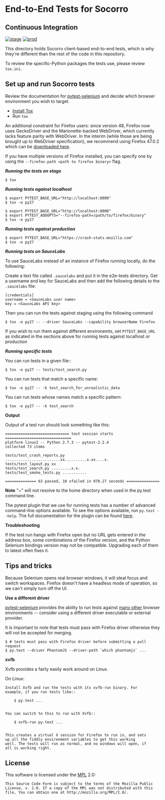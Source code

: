 End-to-End Tests for Socorro
============================

Continuous Integration
----------------------
[![stage](https://img.shields.io/jenkins/s/https/webqa-ci.mozilla.com/socorro.stage.svg?label=stage)](https://webqa-ci.mozilla.com/job/socorro.stage/)
[![prod](https://img.shields.io/jenkins/s/https/webqa-ci.mozilla.com/socorro.prod.svg?label=prod)](https://webqa-ci.mozilla.com/job/socorro.prod/)


This directory holds Socorro client-based end-to-end tests, which is why they're different than the rest of the code in this repository.

To review the specific-Python packages the tests use, please review `tox.ini`.

Set up and run Socorro tests
-----------------------------

Review the documentation for [pytest-selenium][pytest-selenium] and decide which browser
environment you wish to target.

* [Install Tox](https://tox.readthedocs.io/en/latest/install.html)
* Run `tox`

An additional constraint for Firefox users: since version 48, Firefox now uses GeckoDriver and the Marionette-backed WebDriver, which currently lacks feature parity with WebDriver.  In the interim (while those are being brought up to WebDriver specification), we recommend using Firefox 47.0.2 which can be [downloaded here][firefoxdownloads].

If you have multiple versions of Firefox installed, you can specify one by using the `--firefox-path <path to firefox binary>` flag.

___Running the tests on stage___

	$ tox

___Running tests against localhost___

	$ export PYTEST_BASE_URL="http://localhost:8000"
	$ tox -e py27 

	$ export PYTEST_BASE_URL="http://localhost:8000"
	$ export PYTEST_ADDOPTS="--firefox-path=/path/to/firefox/binary"
	$ tox -e py27

___Running tests against production___

	$ export PYTEST_BASE_URL="https://crash-stats.mozilla.com"
	$ tox -e py27
	
___Running tests on SauceLabs___

To use SauceLabs instead of an instance of Firefox running locally, do the following:

Create a text file called `.saucelabs` and put it in the e2e-tests directory. Get a username and key for SauceLabs and then add the following details to the `.saucelabs` file:

	[credentials]
	username = <SauceLabs user name>
	key = <SauceLabs API key>
	
Then you can run the tests against staging using the following command

	$ tox -e py27 -- --driver SauceLabs --capability browserName Firefox

If you wish to run them against different environemts, set `PYTEST_BASE_URL` as indicated in the sections above for running tests against localhost or production

___Running specific tests___

You can run tests in a given file::

    $ tox -e py27 -- tests/test_search.py

You can run tests that match a specific name:

    $ tox -e py27 -- -k test_search_for_unrealistic_data

You can run tests whose names match a specific pattern:

    $ tox -e py27 -- -k test_search

__Output__

Output of a test run should look something like this:

    ============================= test session starts ==============================
    platform linux2 -- Python 2.7.3 -- pytest-2.2.4
    collected 73 items

    tests/test_crash_reports.py .........................xx..........x.xx....x.
    tests/test_layout.py xx
    tests/test_search.py .........x.x.
    tests/test_smoke_tests.py ...........

    ============== 63 passed, 10 xfailed in 970.27 seconds ===============

__Note__
"~" will not resolve to the home directory when used in the py.test command line.

The pytest plugin that we use for running tests has a number of advanced
command-line options available. To see the options available, run
`py.test --help`. The full documentation for the plugin can be found
[here][pytest-selenium].

__Troubleshooting__

If the test run hangs with Firefox open but no URL gets entered in the address
box, some combinations of the Firefox version, and the Python Selenium bindings
version may not be compatible. Upgrading each of them to latest often fixes it.

Tips and tricks
---------------

Because Selenium opens real browser windows, it will steal focus and switch
workspaces. Firefox doesn't have a headless mode of operation, so we can't
simply turn off the UI.

__Use a different driver__

[pytest-selenium] provides the ability to run tests against [many other][test envs] browser environments -- consider using a different driver executable or external provider.

It is important to note that tests must pass with Firefox driver otherwise they will not be accepted for merging.

    $ # tests must pass with Firefox driver before submitting a pull request
    $ py.test --driver PhantomJS --driver-path `which phantomjs` ...

__xvfb__

Xvfb provides a fairly easily work around on Linux.


On Linux:

    Install Xvfb and run the tests with its xvfb-run binary. For
    example, if you run tests like::

        $ py.test ...


    You can switch to this to run with Xvfb::

        $ xvfb-run py.test ...


    This creates a virtual X session for Firefox to run in, and sets
    up all the fiddly environment variables to get this working
    well. The tests will run as normal, and no windows will open, if
    all is working right.

License
-------
This software is licensed under the [MPL] 2.0:

    This Source Code Form is subject to the terms of the Mozilla Public
    License, v. 2.0. If a copy of the MPL was not distributed with this
    file, You can obtain one at http://mozilla.org/MPL/2.0/.


[mit]: http://ocw.mit.edu/courses/electrical-engineering-and-computer-science/6-189-a-gentle-introduction-to-programming-using-python-january-iap-2011/
[dive]: http://www.diveintopython.net/toc/index.html
[firefoxtesteng]: https://quality.mozilla.org/teams/test-engineering/
[firefox]: http://quality.mozilla.org/teams/desktop-firefox/
[webdriver]: http://seleniumhq.org/docs/03_webdriver.html
[fxtest]:http://02.chat.mibbit.com/?server=irc.mozilla.org&channel=#fx-test
[GitWin]: http://help.github.com/win-set-up-git/
[GitMacOSX]: http://help.github.com/mac-set-up-git/
[GitLinux]: http://help.github.com/linux-set-up-git/
[breakpad]:http://02.chat.mibbit.com/?server=irc.mozilla.org&channel=#breakpad
[venv]: http://pypi.python.org/pypi/virtualenv
[wrapper]: http://www.doughellmann.com/projects/virtualenvwrapper/
[GitHub Templates]: https://github.com/mozilla/mozwebqa-examples
[Style Guide]: https://wiki.mozilla.org/QA/Execution/Web_Testing/Docs/Automation/StyleGuide
[MPL]: http://www.mozilla.org/MPL/2.0/
[pytest-selenium]: http://pytest-selenium.readthedocs.org/
[firefoxdownloads]: https://ftp.mozilla.org/pub/firefox/releases/47.0.2/
[test envs]: http://pytest-selenium.readthedocs.io/en/latest/user_guide.html#specifying-a-browser

